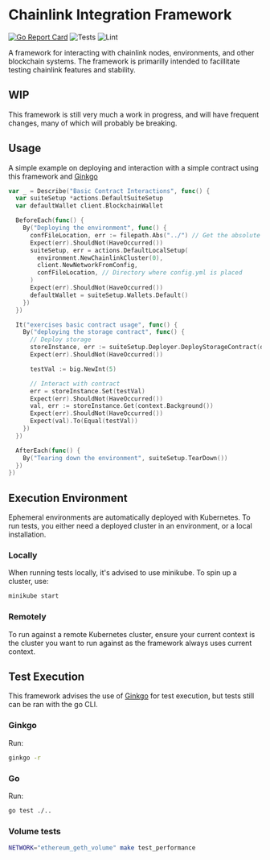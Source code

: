 # Chainlink Integration Framework

[![Go Report Card](https://goreportcard.com/badge/github.com/smartcontractkit/integrations-framework)](https://goreportcard.com/report/github.com/smartcontractkit/integrations-framework)
![Tests](https://github.com/smartcontractkit/integrations-framework/actions/workflows/test.yaml/badge.svg)
![Lint](https://github.com/smartcontractkit/integrations-framework/actions/workflows/lint.yaml/badge.svg)

A framework for interacting with chainlink nodes, environments, and other blockchain systems.
The framework is primarilly intended to facillitate testing chainlink features and stability.

## WIP

This framework is still very much a work in progress, and will have frequent changes, many of which will probably be
breaking.

## Usage

A simple example on deploying and interaction with a simple contract using this framework and [Ginkgo](https://github.com/onsi/ginkgo)

```go
var _ = Describe("Basic Contract Interactions", func() {
  var suiteSetup *actions.DefaultSuiteSetup
  var defaultWallet client.BlockchainWallet

  BeforeEach(func() {
    By("Deploying the environment", func() {
      confFileLocation, err := filepath.Abs("../") // Get the absolute path of the test suite's root directory
      Expect(err).ShouldNot(HaveOccurred())
      suiteSetup, err = actions.DefaultLocalSetup(
        environment.NewChainlinkCluster(0),
        client.NewNetworkFromConfig,
        confFileLocation, // Directory where config.yml is placed
      )
      Expect(err).ShouldNot(HaveOccurred())
      defaultWallet = suiteSetup.Wallets.Default()
    })
  })

  It("exercises basic contract usage", func() {
    By("deploying the storage contract", func() {
      // Deploy storage
      storeInstance, err := suiteSetup.Deployer.DeployStorageContract(defaultWallet)
      Expect(err).ShouldNot(HaveOccurred())

      testVal := big.NewInt(5)

      // Interact with contract
      err = storeInstance.Set(testVal)
      Expect(err).ShouldNot(HaveOccurred())
      val, err := storeInstance.Get(context.Background())
      Expect(err).ShouldNot(HaveOccurred())
      Expect(val).To(Equal(testVal))
    })
  })

  AfterEach(func() {
    By("Tearing down the environment", suiteSetup.TearDown())
  })
})
```

## Execution Environment

Ephemeral environments are automatically deployed with Kubernetes. To run tests, you either need a deployed cluster
in an environment, or a local installation.

### Locally

When running tests locally, it's advised to use minikube. To spin up a cluster, use:

```sh
minikube start
```

### Remotely

To run against a remote Kubernetes cluster, ensure your current context is the cluster you want to run against as the
framework always uses current context.

## Test Execution

This framework advises the use of [Ginkgo](https://github.com/onsi/ginkgo) for test execution, but tests still can be
ran with the go CLI.

### Ginkgo

Run:

```sh
ginkgo -r
```

### Go

Run:

```sh
go test ./..
```

### Volume tests

```sh
NETWORK="ethereum_geth_volume" make test_performance
```
